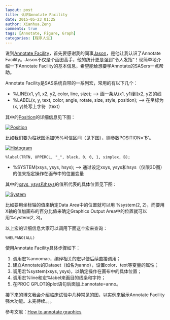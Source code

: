 ```yaml
---
layout: post
title: 认识Annotate Facility
date: 2015-05-23 01:25
author: Xianhua.Zeng
comments: true
tags: [Annotate, Figure, Graph]
categories: [程序人生]
---
```

<p>说到<span style="text-decoration: underline;"><a href="http://support.sas.com/documentation/cdl/en/graphref/63022/HTML/default/viewer.htm#annodata-creating-grelem.htm" target="_blank">Annotate Facility</a></span>，首先要感谢我的同事<span style="text-decoration: underline;"><a href="https://cn.linkedin.com/pub/jason-cai/82/8b6/757" target="_blank">Jason</a></span>，是他让我认识了Annotate Facility。Jason不仅是个画图高手，他的统计更是强到”令人发指“！现简单地介绍一下Annotate Facility的基本信息，希望能给想要学Annotate的SASers一点帮助。</p>
<p>Annotate Facility是SAS系统自带的一系列宏，常用的有以下几个：</p>
<ul style="list-style-type: disc;">
	<li>%LINE(x1, y1, x2, y2, color, line, size); --&gt; 画一条从(x1, y1)到(x2, y2)的线</li>
	<li>%LABEL(x, y, text, color, angle, rotate, size, style, position); --&gt; 在坐标为(x, y)处写上字符（text）</li>
</ul>
<p>其中的<span style="text-decoration: underline;"><a href="http://support.sas.com/documentation/cdl/en/graphref/63022/HTML/default/viewer.htm#annotate_position.htm" target="_blank">Position</a></span>的详细信息见下图：</p>
<p><a href="http://www.xianhuazeng.com/cn/wp-content/uploads/2015/05/Position.jpg"><img class="aligncenter size-full" src="http://www.xianhuazeng.com/cn/wp-content/uploads/2015/05/Position.jpg" alt="Position" /></a></p>
<p>比如我们要为柱状图添加95%可信区间（见下图），则参数POSITION='B'。</p>
<p><a href="http://www.xianhuazeng.com/cn/wp-content/uploads/2015/05/Histogram.jpg"><img class="aligncenter size-full" src="http://www.xianhuazeng.com/cn/wp-content/uploads/2015/05/Histogram.jpg" alt="Histogram" /></a></p>
<pre><code>%label(TRTN, UPPERCL, "_", black, 0, 0, 1, simplex, B);
</code></pre>
<ul style="list-style-type: disc;">
	<li>%SYSTEM(xsys, ysys, hsys); --&gt; 通过设定xsys, ysys和hsys（仅限3D图）的值来指定操作在画布中的位置变量 </li>
</ul>
<p>其中的<span style="text-decoration: underline;"><a href="http://support.sas.com/documentation/cdl/en/graphref/63022/HTML/default/viewer.htm#annodata-creating-grelem.htm#annodata-varcoord-sys" target="_blank">xsys, ysys和hsys</a></span>的值所代表的具体位置见下图：</p>
<p><a href="http://www.xianhuazeng.com/cn/wp-content/uploads/2015/05/System.jpg"><img class="aligncenter size-full" src="http://www.xianhuazeng.com/cn/wp-content/uploads/2015/05/System.jpg" alt="System" /></a></p>
<p>比如要用坐标轴的值来确定Data Area中的位置就可以用 %system(2, 2)，而要用X轴的值加画布的百分比值来确定Graphics Output Area中的位置就可以用%system(2, 3)。</p>
<p>以上宏的详细信息大家可以调用下面这个宏来查询：</p>
<pre><code>%HELPANO(ALL)
</code></pre>
<p>使用Annotate Facility具体步骤如下：</p>
<ol>
	<li>调用宏%annomac，编译相关的宏以便后续直接调用；</li>
	<li>建立Annotate的Dataset（如名为anno），设置color、text等变量的属性；</li>
	<li>调用宏%system(xsys, ysys)，以确定操作在画布中的具体位置；</li>
	<li>调用宏%line和宏%label来画目的线条和字符；</li>
	<li>在PROC GPLOT的plot语句后面加上annotate=anno。</li>
</ol>
<p>接下来的博文我会介绍临床试验中几种常见的图，以实例来展示Annotate Facility强大功能。未完待续。。。</p>
<p>参考文献：<span style="text-decoration: underline;"><a href="http://www.lexjansen.com/phuse/2006/tu/tu05.pdf" target="_blank">How to annotate graphics</a></span></p>
